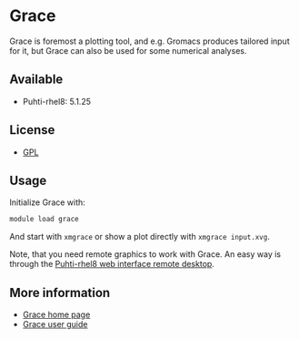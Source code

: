# Grace

Grace is foremost a plotting tool, and e.g. Gromacs produces tailored input for
it, but Grace can also be used for some numerical analyses.

## Available

* Puhti-rhel8: 5.1.25

## License

* [GPL](https://plasma-gate.weizmann.ac.il/Grace/doc/GPL.html)

## Usage

Initialize Grace with:

```bash
module load grace
```

And start with `xmgrace` or show a plot directly with `xmgrace input.xvg`.

Note, that you need remote graphics to work with Grace. An easy way is through the
[Puhti-rhel8 web interface remote desktop](../computing/webinterface/desktop.md).

## More information

* [Grace home page](https://plasma-gate.weizmann.ac.il/Grace/)
* [Grace user guide](https://plasma-gate.weizmann.ac.il/Grace/doc/UsersGuide.html)

